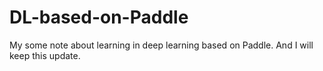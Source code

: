 # DL-based-on-Paddle
My some note about learning in deep learning based on Paddle. And I will keep this update.
